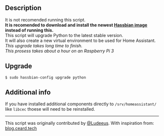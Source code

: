 ## Description
It is not recomended running this script.\
**It is recomended to download and install the newest [Hassbian image](https://github.com/home-assistant/pi-gen/releases/latest) instead of running this.**\
This script will upgrade Python to the latest stable version.\
It will also create a new virtual environment to be used for Home Assistant.\
_This upgrade takes long time to finish._\
_This prosess takes about a hour on an Raspberry Pi 3_

## Upgrade
```
$ sudo hassbian-config upgrade python
```

## Additional info
If you have installed additional components directly to `/srv/homeassistant/` like `libcec` thoese will need to be reinstalled.

***
This script was originally contributed by [@Ludeeus](https://github.com/ludeeus).
With inspiration from: [blog.ceard.tech](https://blog.ceard.tech/2017/12/upgrading-python-virtual-environment.html)
